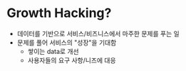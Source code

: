 # Growth Hacking?
- 데이터를 기반으로 서비스/비즈니스에서 마주한 문제를 푸는 일
- 문제를 풀어 서비스의 "성장"을 기대함
	- 쌓이는 data로 개선
	- 사용자들의 요구 사항/니즈에 대응

